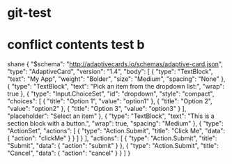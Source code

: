 # git-test

# conflict contents test b
shane
{
    "$schema": "http://adaptivecards.io/schemas/adaptive-card.json",
    "type": "AdaptiveCard",
    "version": "1.4",
    "body": [
        {
            "type": "TextBlock",
            "text": "My App",
            "weight": "Bolder",
            "size": "Medium",
            "spacing": "None"
        },
        {
            "type": "TextBlock",
            "text": "Pick an item from the dropdown list:",
            "wrap": true
        },
        {
            "type": "Input.ChoiceSet",
            "id": "dropdown",
            "style": "compact",
            "choices": [
                { "title": "Option 1", "value": "option1" },
                { "title": "Option 2", "value": "option2" },
                { "title": "Option 3", "value": "option3" }
            ],
            "placeholder": "Select an item"
        },
        {
            "type": "TextBlock",
            "text": "This is a section block with a button.",
            "wrap": true,
            "spacing": "Medium"
        },
        {
            "type": "ActionSet",
            "actions": [
                {
                    "type": "Action.Submit",
                    "title": "Click Me",
                    "data": {
                        "action": "clickMe"
                    }
                }
            ]
        }
    ],
    "actions": [
        {
            "type": "Action.Submit",
            "title": "Submit",
            "data": {
                "action": "submit"
            }
        },
        {
            "type": "Action.Submit",
            "title": "Cancel",
            "data": {
                "action": "cancel"
            }
        }
    ]
}
